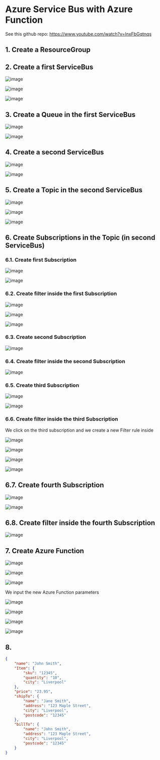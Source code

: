 # Azure Service Bus with Azure Function

See this github repo: https://www.youtube.com/watch?v=lnxFbGqtnqs

## 1. Create a ResourceGroup



## 2. Create a first ServiceBus

![image](https://github.com/luiscoco/Azure-Service-Bus-with-Azure-Function/assets/32194879/8a6f4999-ac8b-4f7e-a277-ee6988427d36)

![image](https://github.com/luiscoco/Azure-Service-Bus-with-Azure-Function/assets/32194879/313461b6-3564-4ab9-9acc-99f7a5287651)

![image](https://github.com/luiscoco/Azure-Service-Bus-with-Azure-Function/assets/32194879/2abcc611-3fe9-4d87-9ad6-94c63cd16a3b)

## 3. Create a Queue in the first ServiceBus

![image](https://github.com/luiscoco/Azure-Service-Bus-with-Azure-Function/assets/32194879/87657b4b-4dfc-4e38-b6dd-4dc36b1d8879)

![image](https://github.com/luiscoco/Azure-Service-Bus-with-Azure-Function/assets/32194879/debcb045-72b1-446d-b24c-6ce4baf7bf60)

## 4. Create a second ServiceBus

![image](https://github.com/luiscoco/Azure-Service-Bus-with-Azure-Function/assets/32194879/69e04420-1c60-4a8c-b0fa-1d98b7d9c0ec)

![image](https://github.com/luiscoco/Azure-Service-Bus-with-Azure-Function/assets/32194879/5f78dd13-d76f-4f3b-a910-350e47babd71)

## 5. Create a Topic in the second ServiceBus

![image](https://github.com/luiscoco/Azure-Service-Bus-with-Azure-Function/assets/32194879/6af393a6-3e27-451b-931b-5d6f01c03202)

![image](https://github.com/luiscoco/Azure-Service-Bus-with-Azure-Function/assets/32194879/360c4c2b-ddf0-483a-9ae5-7f3de3765175)

![image](https://github.com/luiscoco/Azure-Service-Bus-with-Azure-Function/assets/32194879/ff1da3e9-9985-4646-bf25-2e609b659551)

## 6. Create Subscriptions in the Topic (in second ServiceBus)

### 6.1. Create first Subscription

![image](https://github.com/luiscoco/Azure-Service-Bus-with-Azure-Function/assets/32194879/f364c686-9b75-4ea8-8e29-f7d81664ea00)

![image](https://github.com/luiscoco/Azure-Service-Bus-with-Azure-Function/assets/32194879/c1ca7db8-1de6-4684-9414-bb62bd9a8f2f)

### 6.2. Create filter inside the first Subscription

![image](https://github.com/luiscoco/Azure-Service-Bus-with-Azure-Function/assets/32194879/e3956b8c-1833-4d53-9042-82362d4723d5)

![image](https://github.com/luiscoco/Azure-Service-Bus-with-Azure-Function/assets/32194879/bdf2fa8f-9e88-4731-9531-4656532fb1da)

![image](https://github.com/luiscoco/Azure-Service-Bus-with-Azure-Function/assets/32194879/6bb81662-d4f2-4efc-84e4-bfc81a43ff7d)

### 6.3. Create second Subscription

![image](https://github.com/luiscoco/Azure-Service-Bus-with-Azure-Function/assets/32194879/1e14493b-d190-415a-b629-eee6be97b959)

### 6.4. Create filter inside the second Subscription

![image](https://github.com/luiscoco/Azure-Service-Bus-with-Azure-Function/assets/32194879/14bed329-eb59-4822-ab6d-fdfee6b8e1bb)

### 6.5. Create third Subscription

![image](https://github.com/luiscoco/Azure-Service-Bus-with-Azure-Function/assets/32194879/b4b3a4bc-72cb-4821-bff6-57c35c75216b)

![image](https://github.com/luiscoco/Azure-Service-Bus-with-Azure-Function/assets/32194879/f2a4d77b-e886-49ad-acf0-9021dbca1b99)

### 6.6. Create filter inside the third Subscription

We click on the third subscription and we create a new Filter rule inside

![image](https://github.com/luiscoco/Azure-Service-Bus-with-Azure-Function/assets/32194879/8d200a86-1a71-4740-8723-38a3a08ea5ea)

![image](https://github.com/luiscoco/Azure-Service-Bus-with-Azure-Function/assets/32194879/7991da1e-1129-4b1d-be7f-72d3a56305b9)

![image](https://github.com/luiscoco/Azure-Service-Bus-with-Azure-Function/assets/32194879/c7b0e089-c6a0-4ece-8e4f-3ac3f71c22fe)

![image](https://github.com/luiscoco/Azure-Service-Bus-with-Azure-Function/assets/32194879/161eb916-5244-40e9-bed3-762828bdca82)

## 6.7. Create fourth Subscription

![image](https://github.com/luiscoco/Azure-Service-Bus-with-Azure-Function/assets/32194879/69acaf3a-b144-498e-80ec-70179b6993a3)

![image](https://github.com/luiscoco/Azure-Service-Bus-with-Azure-Function/assets/32194879/6f12358d-3b02-42a0-8da2-1c01698ef954)

## 6.8. Create filter inside the fourth Subscription

![image](https://github.com/luiscoco/Azure-Service-Bus-with-Azure-Function/assets/32194879/6beef556-f538-4e39-9328-a3ae09d5c87e)

## 7. Create Azure Function

![image](https://github.com/luiscoco/Azure-Service-Bus-with-Azure-Function/assets/32194879/c6b87296-e14b-41c4-b312-8b37481ddc0b)

![image](https://github.com/luiscoco/Azure-Service-Bus-with-Azure-Function/assets/32194879/c4ba985d-6f59-49fa-80c5-070b96e272e8)

![image](https://github.com/luiscoco/Azure-Service-Bus-with-Azure-Function/assets/32194879/932561ea-2e90-4c3a-80aa-3c542b4a8de3)

We input the new Azure Function parameters

![image](https://github.com/luiscoco/Azure-Service-Bus-with-Azure-Function/assets/32194879/cdee835f-607e-43d2-926f-ef36c90e47ed)

![image](https://github.com/luiscoco/Azure-Service-Bus-with-Azure-Function/assets/32194879/e32ad0d7-e7b5-487e-a3c3-0644a054a505)

![image](https://github.com/luiscoco/Azure-Service-Bus-with-Azure-Function/assets/32194879/31a9fb59-cc9f-418a-a1cd-59fe05a8b6a7)

![image](https://github.com/luiscoco/Azure-Service-Bus-with-Azure-Function/assets/32194879/60f8e962-efed-4993-8dc2-73b6e57d5662)

## 8. 

```json
{
    "name": "John Smith",
    "Item": {
        "sku": "12345",
        "quantity": "10",
        "city": "Liverpool"
    },
    "price": "23.95",
    "shipTo": {
        "name": "Jane Smith",
        "address": "123 Maple Street",
        "city": "Liverpool",
        "postcode": "12345"
    },
    "billTo": {
        "name": "John Smith",
        "address": "123 Maple Street",
        "city": "Liverpool",
        "postcode": "12345"
    }
}
```
